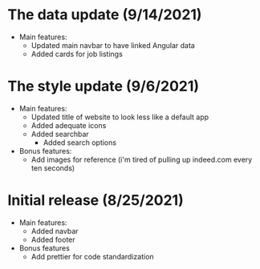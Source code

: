 # The data update (9/14/2021)

- Main features:
  - Updated main navbar to have linked Angular data
  - Added cards for job listings

# The style update (9/6/2021)

- Main features:
  - Updated title of website to look less like a default app
  - Added adequate icons
  - Added searchbar
    - Added search options
- Bonus features:
  - Add images for reference (i'm tired of pulling up indeed.com every ten seconds)

# Initial release (8/25/2021)

- Main features:
  - Added navbar
  - Added footer
- Bonus features
  - Add prettier for code standardization
